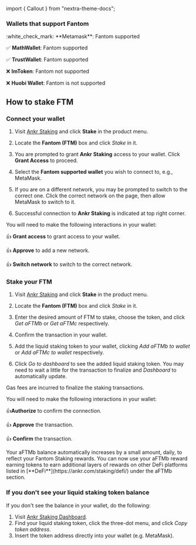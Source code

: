 import { Callout } from "nextra-theme-docs";

### Wallets that support Fantom

<Callout>
:white_check_mark: **Metamask**: Fantom supported

:white_check_mark: **MathWallet**: Fantom supported

:white_check_mark: **TrustWallet**: Fantom supported

:x: **ImToken**: Fantom not supported

:x: **Huobi Wallet**: Fantom is not supported
</Callout>

## How to stake FTM

### Connect your wallet

1. Visit [Ankr Staking](https://www.ankr.com/staking/) and click **Stake** in the product menu.

2. Locate the **Fantom (FTM)** box and click *Stake* in it.

3. You are prompted to grant **Ankr Staking** access to your wallet. Click **Grant Access** to proceed.

4. Select the **Fantom supported wallet** you wish to connect to, e.g., MetaMask.

5. If you are on a different network, you may be prompted to switch to the correct one. Click the correct network on the page, then allow MetaMask to switch to it.

6. Successful connection to **Ankr Staking** is indicated at top right corner.

You will need to make the following interactions in your wallet:

👍 **Grant access** to grant access to your wallet.

👍 **Approve** to add a new network.

👍 **Switch network** to switch to the correсt network.

### Stake your FTM

1. Visit [Ankr Staking](https://www.ankr.com/staking/) and click **Stake** in the product menu. 

2. Locate the **Fantom (FTM)** box and click *Stake* in it.

3. Enter the desired amount of FTM to stake, choose the token, and click *Get aFTMb* or *Get aFTMc* respectively.

4. Confirm the transaction in your wallet.

5. Add the liquid staking token to your wallet, clicking *Add aFTMb to wallet* or *Add aFTMc to wallet* respectively.

6. Click *Go to dashboard* to see the added liquid staking token. You may need to wait a little for the transaction to finalize and *Dashboard* to automatically update. 

<Callout>
Gas fees are incurred to finalize the staking transactions.
</Callout>

You will need to make the following interactions in your wallet:

👍**Authorize** to confirm the connection.

👍 **Approve** the transaction.

👍 **Confirm** the transaction.

<Callout>
Your aFTMb balance automatically increases by a small amount, daily, to reflect your Fantom Staking rewards. You can now use your aFTMb reward earning tokens to earn additional layers of rewards on other DeFi platforms listed in [**DeFi**](https://ankr.com/staking/defi/) under the aFTMb section.
</Callout>

### If you don't see your liquid staking token balance

If you don't see the balance in your wallet, do the following:

1. Visit [Ankr Staking Dashboard](https://www.ankr.com/staking/dashboard).
2. Find your liquid staking token, click the three-dot menu, and click *Copy token address*.
3. Insert the token address directly into your wallet (e.g. MetaMask).